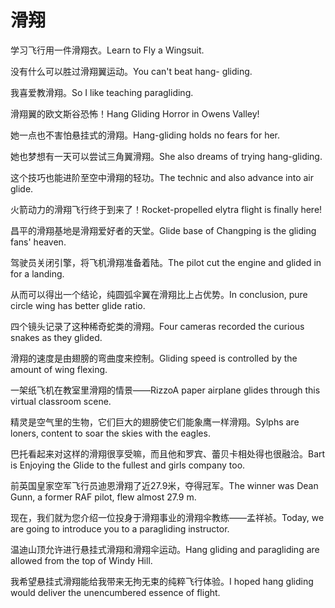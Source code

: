 # 滑翔

<p><span class="chinese">学习飞行用一件滑翔衣。</span><span class="english">Learn to Fly a Wingsuit.</span></p>

<p><span class="chinese">没有什么可以胜过滑翔翼运动。</span><span class="english">You can't beat hang- gliding.</span></p>

<p><span class="chinese">我喜爱教滑翔。</span><span class="english">So I like teaching paragliding.</span></p>

<p><span class="chinese">滑翔翼的欧文斯谷恐怖！</span><span class="english">Hang Gliding Horror in Owens Valley!</span></p>

<p><span class="chinese">她一点也不害怕悬挂式的滑翔。</span><span class="english">Hang-gliding holds no fears for her.</span></p>

<p><span class="chinese">她也梦想有一天可以尝试三角翼滑翔。</span><span class="english">She also dreams of trying hang-gliding.</span></p>

<p><span class="chinese">这个技巧也能进阶至空中滑翔的轻功。</span><span class="english">The technic and also advance into air glide.</span></p>

<p><span class="chinese">火箭动力的滑翔飞行终于到来了！</span><span class="english">Rocket-propelled elytra flight is finally here!</span></p>

<p><span class="chinese">昌平的滑翔基地是滑翔爱好者的天堂。</span><span class="english">Glide base of Changping is the gliding fans' heaven.</span></p>

<p><span class="chinese">驾驶员关闭引擎，将飞机滑翔准备着陆。</span><span class="english">The pilot cut the engine and glided in for a landing.</span></p>

<p><span class="chinese">从而可以得出一个结论，纯圆弧伞翼在滑翔比上占优势。</span><span class="english">In conclusion, pure circle wing has better glide ratio.</span></p>

<p><span class="chinese">四个镜头记录了这种稀奇蛇类的滑翔。</span><span class="english">Four cameras recorded the curious snakes as they glided.</span></p>

<p><span class="chinese">滑翔的速度是由翅膀的弯曲度来控制。</span><span class="english">Gliding speed is controlled by the amount of wing flexing.</span></p>

<p><span class="chinese">一架纸飞机在教室里滑翔的情景——Rizzo</span><span class="english">A paper airplane glides through this virtual classroom scene.</span></p>

<p><span class="chinese">精灵是空气里的生物，它们巨大的翅膀使它们能象鹰一样滑翔。</span><span class="english">Sylphs are loners, content to soar the skies with the eagles.</span></p>

<p><span class="chinese">巴托看起来对这样的滑翔很享受嘛，而且他和罗宾、蕾贝卡相处得也很融洽。</span><span class="english">Bart is Enjoying the Glide to the fullest and girls company too.</span></p>

<p><span class="chinese">前英国皇家空军飞行员迪恩滑翔了近27.9米，夺得冠军。</span><span class="english">The winner was Dean Gunn, a former RAF pilot, flew almost 27.9 m.</span></p>

<p><span class="chinese">现在，我们就为您介绍一位投身于滑翔事业的滑翔伞教练——孟祥祯。</span><span class="english">Today, we are going to introduce you to a paragliding instructor.</span></p>

<p><span class="chinese">温迪山顶允许进行悬挂式滑翔和滑翔伞运动。</span><span class="english">Hang gliding and paragliding are allowed from the top of Windy Hill.</span></p>

<p><span class="chinese">我希望悬挂式滑翔能给我带来无拘无束的纯粹飞行体验。</span><span class="english">I hoped hang gliding would deliver the unencumbered essence of flight.</span></p>

